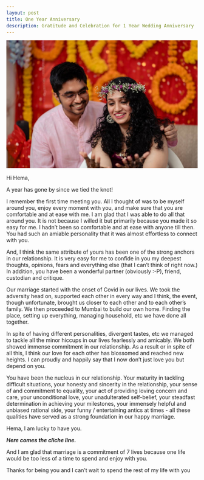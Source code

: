 ```yaml
---
layout: post
title: One Year Anniversary
description: Gratitude and Celebration for 1 Year Wedding Anniversary
---
```


![Couple](/images/couple.jpg)

Hi Hema,

A year has gone by since we tied the knot!

I remember the first time meeting you. All I thought of was to be myself around you, enjoy every moment with you, and make sure that you are comfortable and at ease with me. I am glad that I was able to do all that around you. It is not because I willed it but primarily because you made it so easy for me. I hadn’t been so comfortable and at ease with anyone till then. You had such an amiable personality that it was almost effortless to connect with you.

And, I think the same attribute of yours has been one of the strong anchors in our relationship. It is very easy for me to confide in you my deepest thoughts, opinions, fears and everything else (that I can’t think of right now.) In addition, you have been a wonderful partner (obviously :-P), friend, custodian and critique.

Our marriage started with the onset of Covid in our lives. We took the adversity head on, supported each other in every way and I think, the event, though unfortunate, brought us closer to each other and to each other’s family. We then proceeded to Mumbai to build our own home. Finding the place, setting up everything, managing household, etc we have done all together.

In spite of having different personalities, divergent tastes, etc we managed to tackle all the minor hiccups in our lives fearlessly and amicably. We both showed immense commitment in our relationship. As a result or in spite of all this, I think our love for each other has blossomed and reached new heights. I can proudly and happily say that I now don’t just love you but depend on you.

You have been the nucleus in our relationship. Your maturity in tackling difficult situations, your honesty and sincerity in the relationship, your sense of and commitment to equality, your act of providing loving concern and care, your unconditional love, your unadulterated self-belief, your steadfast determination in achieving your milestones, your immensely helpful and unbiased rational side, your funny / entertaining antics at times - all these qualities have served as a strong foundation in our happy marriage.

Hema, I am lucky to have you.

***Here comes the cliche line.***

And I am glad that marriage is a commitment of 7 lives because one life would be too less of a time to spend and enjoy with you.

Thanks for being you and I can’t wait to spend the rest of my life with you







